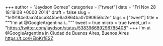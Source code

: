
+++
author = "Jaydson Gomes"
categories = ["tweet"]
date = "Fri Nov 28 18:19:08 +0000 2014"
draft = false
slug = "1ef9184e3aa24bca845be6a3864ba07090656c2e"
tags = ["tweet"]
title = """I'm at @GoogleArgentina i..."""
tweet = true
micro = true
tweet_url = "https://twitter.com/jaydson/status/538396689296785408"
+++
I'm at @GoogleArgentina in Ciudad de Buenos Aires, Buenos Aires https://t.co/HElpKrfESZ
